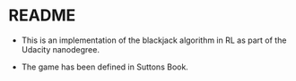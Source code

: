 # README
- This is an implementation of the blackjack algorithm in RL as part of the Udacity nanodegree.

- The game has been defined in Suttons Book.
